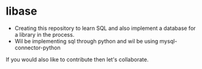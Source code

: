 # libase
- Creating this repository to learn SQL and also implement a database for a library in the process.
- Wil be implementing sql through python and wil be using mysql-connector-python

If you would also like to contribute then let's collaborate.
